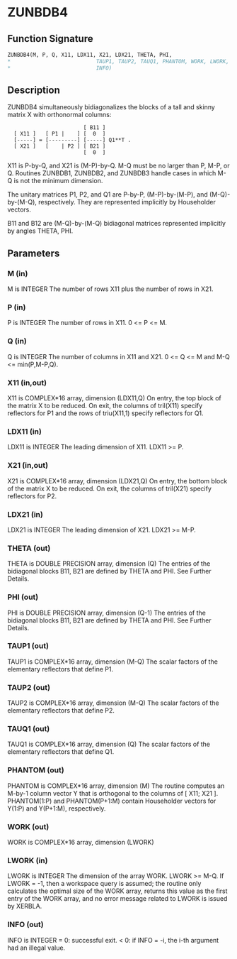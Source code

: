 # ZUNBDB4

## Function Signature

```fortran
ZUNBDB4(M, P, Q, X11, LDX11, X21, LDX21, THETA, PHI,
*                           TAUP1, TAUP2, TAUQ1, PHANTOM, WORK, LWORK,
*                           INFO)
```

## Description


 ZUNBDB4 simultaneously bidiagonalizes the blocks of a tall and skinny
 matrix X with orthonormal columns:

                            [ B11 ]
      [ X11 ]   [ P1 |    ] [  0  ]
      [-----] = [---------] [-----] Q1**T .
      [ X21 ]   [    | P2 ] [ B21 ]
                            [  0  ]

 X11 is P-by-Q, and X21 is (M-P)-by-Q. M-Q must be no larger than P,
 M-P, or Q. Routines ZUNBDB1, ZUNBDB2, and ZUNBDB3 handle cases in
 which M-Q is not the minimum dimension.

 The unitary matrices P1, P2, and Q1 are P-by-P, (M-P)-by-(M-P),
 and (M-Q)-by-(M-Q), respectively. They are represented implicitly by
 Householder vectors.

 B11 and B12 are (M-Q)-by-(M-Q) bidiagonal matrices represented
 implicitly by angles THETA, PHI.


## Parameters

### M (in)

M is INTEGER The number of rows X11 plus the number of rows in X21.

### P (in)

P is INTEGER The number of rows in X11. 0 <= P <= M.

### Q (in)

Q is INTEGER The number of columns in X11 and X21. 0 <= Q <= M and M-Q <= min(P,M-P,Q).

### X11 (in,out)

X11 is COMPLEX*16 array, dimension (LDX11,Q) On entry, the top block of the matrix X to be reduced. On exit, the columns of tril(X11) specify reflectors for P1 and the rows of triu(X11,1) specify reflectors for Q1.

### LDX11 (in)

LDX11 is INTEGER The leading dimension of X11. LDX11 >= P.

### X21 (in,out)

X21 is COMPLEX*16 array, dimension (LDX21,Q) On entry, the bottom block of the matrix X to be reduced. On exit, the columns of tril(X21) specify reflectors for P2.

### LDX21 (in)

LDX21 is INTEGER The leading dimension of X21. LDX21 >= M-P.

### THETA (out)

THETA is DOUBLE PRECISION array, dimension (Q) The entries of the bidiagonal blocks B11, B21 are defined by THETA and PHI. See Further Details.

### PHI (out)

PHI is DOUBLE PRECISION array, dimension (Q-1) The entries of the bidiagonal blocks B11, B21 are defined by THETA and PHI. See Further Details.

### TAUP1 (out)

TAUP1 is COMPLEX*16 array, dimension (M-Q) The scalar factors of the elementary reflectors that define P1.

### TAUP2 (out)

TAUP2 is COMPLEX*16 array, dimension (M-Q) The scalar factors of the elementary reflectors that define P2.

### TAUQ1 (out)

TAUQ1 is COMPLEX*16 array, dimension (Q) The scalar factors of the elementary reflectors that define Q1.

### PHANTOM (out)

PHANTOM is COMPLEX*16 array, dimension (M) The routine computes an M-by-1 column vector Y that is orthogonal to the columns of [ X11; X21 ]. PHANTOM(1:P) and PHANTOM(P+1:M) contain Householder vectors for Y(1:P) and Y(P+1:M), respectively.

### WORK (out)

WORK is COMPLEX*16 array, dimension (LWORK)

### LWORK (in)

LWORK is INTEGER The dimension of the array WORK. LWORK >= M-Q. If LWORK = -1, then a workspace query is assumed; the routine only calculates the optimal size of the WORK array, returns this value as the first entry of the WORK array, and no error message related to LWORK is issued by XERBLA.

### INFO (out)

INFO is INTEGER = 0: successful exit. < 0: if INFO = -i, the i-th argument had an illegal value.

